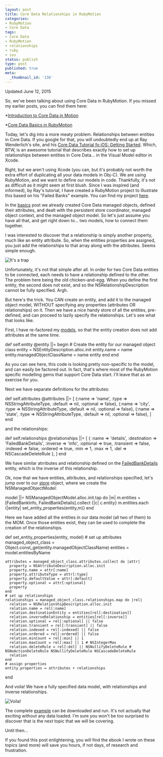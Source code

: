```yaml
---
layout: post
title: Core Data Relationships in RubyMotion
categories:
- RubyMotion
- Core Data
tags:
- Core Data
- RubyMotion
- relationships
- ruby
- ios
status: publish
type: post
published: true
meta:
  _thumbnail_id: '136'
---
```


Updated June 12, 2015


So, we've been talking about using Core Data in RubyMotion.  If you missed my earlier posts, you can find them here:


*[Introduction to Core Data in Motion](http://www.wndx.com/blog/core-data-in-motion)


*[Core Data Basics in RubyMotion](http://www.wndx.com/blog/core-data-basics-in-rubymotion)


Today, let's dig into a more meaty problem.  Relationships between entities in Core Data.  If you google for that, you will undoubtedly end up at Ray Wenderlich's site, and his 
[Core Data Tutorial fo iOS: Getting Started](http://www.raywenderlich.com/934/core-data-tutorial-for-ios-getting-started).  Which, BTW, is an awesome tutorial that describes exactly how to set up relationships between entities in Core Data… in the Visual Model editor in Xcode.


Right, but we aren't using Xcode (you can, but it's probably not worth the extra effort of duplicating all your data models in Obj-C).  We are using RubyMotion, and we want to define our models 
in code.  Thankfully, it's not as difficult as it might seem at first blush.  Since I was inspired (and informed), by Ray's tutorial, I have created a RubyMotion project to illustrate this based on his "Failed Banks" example.  You can find my project 
[here](https://github.com/wndxlori/WNDXRubyMotion/tree/master/FailedBankCD).


In the 
[basics](http://www.wndx.com/blog/core-data-basics-in-rubymotion) post we already created Core Data managed objects, defined their attributes, and dealt with the persistent store coordinator, managed object context, and the managed object model.  So let's just assume you have all that, and get right down to… two models, how to connect them together.


I was interested to discover that a relationship is simply another property, much like an entity attribute.  So, when the entities properties are assigned, you just add the relationships to that array along with the attributes.  Seems simple enough.


![It's a trap](http://i0.kym-cdn.com/photos/images/original/000/001/384/Atrapitis.gif)


Unfortunately, it's not that simple after all.  In order for two Core Data entities to be connected, each needs to have a relationship defined to the other.  The problem here being the old chicken-and-egg.  When you define the first entity, the second does not exist, and so the 
NSRelationshipDescription cannot be fully specified.  Argh.


But here's the trick.  You CAN create an entity, and add it to the managed object model, WITHOUT specifying any properties (attributes OR relationships) on it. Then we have a nice handy store of all the entities, pre-defined, and can proceed to lazily specify the relationships.  Let's see what that looks like.


First, I have re-factored my 
[models](https://github.com/wndxlori/WNDXRubyMotion/blob/master/FailedBankCD/app/models/failed_bank_info.rb), so that the entity creation does not add attributes at the same time.


def self.entity
    @entity ||= begin
      # Create the entity for our managed object class
      entity = NSEntityDescription.alloc.init
      entity.name = name
      entity.managedObjectClassName = name
      entity
    end
  end


As you can see here, this code is looking pretty non-specific to the model, and can easily be factored out.  In fact, that's where most of the RubyMotion specific modelling gems that support Core Data start.  I'll leave that as an exercise for you.


Next we have separate definitions for the attributes:


def self.attributes
    @attributes ||= [
      {:name => 'name', :type => NSStringAttributeType, :default => nil, :optional => false},
      {:name => 'city', :type => NSStringAttributeType, :default => nil, :optional => false},
      {:name => 'state', :type => NSStringAttributeType, :default => nil, :optional => false},
    ]
  end


and the relationships:


def self.relationships
    @relationships ||= [
      {
        :name => 'details', 
        :destination => 'FailedBankDetails', 
        :inverse => 'info', 
        :optional => true, :transient => false, :indexed => false, :ordered => true, 
        :min => 1, :max => 1, :del => NSCascadeDeleteRule
      },
    ]
  end


We have similar atrributes and relationship defined on the 
[FailedBankDetails](https://github.com/wndxlori/WNDXRubyMotion/blob/master/FailedBankCD/app/models/failed_bank_details.rb) entity, which is the inverse of this relationship.


Ok, now that we have entities, attributes, and relationships specified, let's jump over to our 
[store](https://github.com/wndxlori/WNDXRubyMotion/blob/master/FailedBankCD/app/models/failed_bank_store.rb) object, where we create the 
NSManagedObjectModel:


model ||= NSManagedObjectModel.alloc.init.tap do |m|
      m.entities = [FailedBankInfo, FailedBankDetails].collect {|c| c.entity}
      m.entities.each {|entity| set_entity_properties(entity,m)}
    end


Here we have added all the entities in our data model (all two of them) to the MOM.  Once those entities exist, they can be used to complete the creation of the relationships.


def set_entity_properties(entity, model)
    # set up attributes
    managed_object_class = Object.const_get(entity.managedObjectClassName)
    entities = model.entitiesByName

    attributes = managed_object_class.attributes.collect do |attr|
      property = NSAttributeDescription.alloc.init
      property.name = attr[:name]
      property.attributeType = attr[:type]
      property.defaultValue = attr[:default]
      property.optional = attr[:optional]
      property
    end
    # set up relationships
    relationships = managed_object_class.relationships.map do |rel|
      relation = NSRelationshipDescription.alloc.init
      relation.name = rel[:name]
      relation.destinationEntity = entities[rel[:destination]]
      relation.inverseRelationship = entities[rel[:inverse]]
      relation.optional = rel[:optional] || false
      relation.transient = rel[:transient] || false
      relation.indexed = rel[:indexed] || false
      relation.ordered = rel[:ordered] || false
      relation.minCount = rel[:min] || 1
      relation.maxCount = rel[:max] || 1 # NSIntegerMax
      relation.deleteRule = rel[:del] || NSNullifyDeleteRule # NSNoActionDeleteRule NSNullifyDeleteRule NSCascadeDeleteRule
      relation
    end
    # assign properties
    entity.properties = attributes + relationships
  end


And voila!  We have a fully specified data model, with relationships and inverse relationships.


![Voila!](http://www.englize.com/wp-content/uploads/Voila_Logo.jpg)


The complete 
[example](https://github.com/wndxlori/WNDXRubyMotion/tree/master/FailedBankCD) can be downloaded and run. It's not actually that exciting without any data loaded.  I'm sure you won't be too surprised to discover that is the next topic that we will be covering.


Until then…


If you found this post enlightening, you will find the ebook I wrote on these topics (and more) will save you hours, if not days, of research and frustration.
